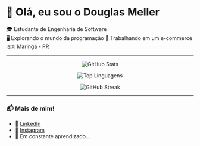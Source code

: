 # 👋 Olá, eu sou o Douglas Meller

🎓 Estudante de Engenharia de Software  
🖥️ Explorando o mundo da programação 
🏬 Trabalhando em um e-commerce 
🇧🇷 Maringá - PR

---

<div align="center">

![GitHub Stats](https://github-readme-stats.vercel.app/api?username=douglasmeller&show_icons=true&theme=tokyonight&title_color=facc15&icon_color=facc15&text_color=ffffff&bg_color=0d1117&include_all_commits=true&count_private=true&custom_title=Douglas%20Meller's%20GitHub%20Stats)

![Top Linguagens](https://github-readme-stats.vercel.app/api/top-langs/?username=douglasmeller&layout=compact&theme=tokyonight&title_color=facc15&text_color=ffffff&bg_color=0d1117)

![GitHub Streak](https://streak-stats.demolab.com/?user=douglasmeller&theme=tokyonight&ring=facc15&fire=facc15&currStreakLabel=facc15)

</div>


---

### 📬 Mais de mim!

- 💼 [LinkedIn](https://www.linkedin.com/in/douglas-meller-guirado/)
- 📸 [Instagram](https://www.instagram.com/douglasmellerg/)
- 🧠 Em constante aprendizado...
